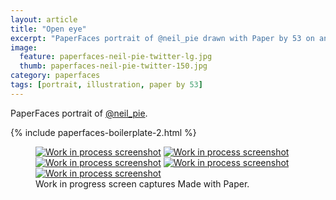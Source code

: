 ```yaml
---
layout: article
title: "Open eye"
excerpt: "PaperFaces portrait of @neil_pie drawn with Paper by 53 on an iPad."
image: 
  feature: paperfaces-neil-pie-twitter-lg.jpg
  thumb: paperfaces-neil-pie-twitter-150.jpg
category: paperfaces
tags: [portrait, illustration, paper by 53]
---
```


PaperFaces portrait of [@neil_pie](http://twitter.com/neil_pie).

{% include paperfaces-boilerplate-2.html %}

<figure class="third">
	<a href="{{ site.url }}/images/paperfaces-neil-pie-process-1-lg.jpg"><img src="{{ site.url }}/images/paperfaces-neil-pie-process-1-600.jpg" alt="Work in process screenshot"></a>
	<a href="{{ site.url }}/images/paperfaces-neil-pie-process-2-lg.jpg"><img src="{{ site.url }}/images/paperfaces-neil-pie-process-2-600.jpg" alt="Work in process screenshot"></a>
	<a href="{{ site.url }}/images/paperfaces-neil-pie-process-3-lg.jpg"><img src="{{ site.url }}/images/paperfaces-neil-pie-process-3-600.jpg" alt="Work in process screenshot"></a>
	<a href="{{ site.url }}/images/paperfaces-neil-pie-process-4-lg.jpg"><img src="{{ site.url }}/images/paperfaces-neil-pie-process-4-600.jpg" alt="Work in process screenshot"></a>
	<a href="{{ site.url }}/images/paperfaces-neil-pie-process-5-lg.jpg"><img src="{{ site.url }}/images/paperfaces-neil-pie-process-5-600.jpg" alt="Work in process screenshot"></a>
	<figcaption>Work in progress screen captures Made with Paper.</figcaption>
</figure>